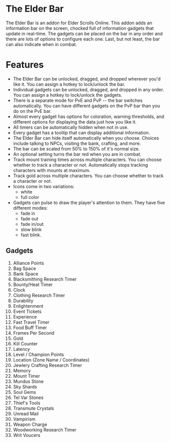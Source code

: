 # The Elder Bar

The Elder Bar is an addon for Elder Scrolls Online. This addon adds an information bar on the screen, chocked full of information gadgets that update in real-time. The gadgets can be placed on the bar in any order and there are lots of options to configure each one. Last, but not least, the bar can also indicate when in combat.

# Features

* The Elder Bar can be unlocked, dragged, and dropped wherever you'd like it. You can assign a hotkey to lock/unlock the bar.
* Individual gadgets can be unlocked, dragged, and dropped in any order. You can assign a hotkey to lock/unlock the gadgets.
* There is a separate mode for PvE and PvP -- the bar switches automatically. You can have different gadgets on the PvP bar than you do on the PvE bar.
* Almost every gadget has options for coloration, warning thresholds, and different options for displaying the data just how you like it.
* All timers can be automatically hidden when not in use.
* Every gadget has a tooltip that can display additional information.
* The Elder Bar can hide itself automatically when you choose. Choices include talking to NPCs, visiting the bank, crafting, and more.
* The bar can be scaled from 50% to 150% of it's normal size.
* An optional setting turns the bar red when you are in combat.
* Track mount training times across multiple characters. You can choose whether to track a character or not. Automatically stops tracking characters with mounts at maximum.
* Track gold across multiple characters. You can choose whether to track a character or not.
* Icons come in two variations: 
	* white
	* full color
* Gadgets can pulse to draw the player's attention to them. They have five different modes: 
	* fade in
	* fade out
	* fade in/out
	* slow blink
	* fast blink.


## Gadgets

1. Alliance Points
2. Bag Space
3. Bank Space
4. Blacksmithing Research Timer
5. Bounty/Heat Timer
6. Clock
7. Clothing Research Timer
8. Durability
9. Enlightenment
10. Event Tickets
11. Experience
12. Fast Travel Timer
13. Food Buff Timer
14. Frames Per Second
15. Gold
16. Kill Counter
17. Latency
18. Level / Champion Points
19. Location (Zone Name / Coordinates)
20. Jewlery Crafting Research Timer
21. Memory
22. Mount Timer
23. Mundus Stone
24. Sky Shards
25. Soul Gems
26. Tel Var Stones
27. Thief's Tools
28. Transmute Crystals
29. Unread Mail
30. Vampirism
31. Weapon Charge
32. Woodworking Research Timer
33. Writ Voucers